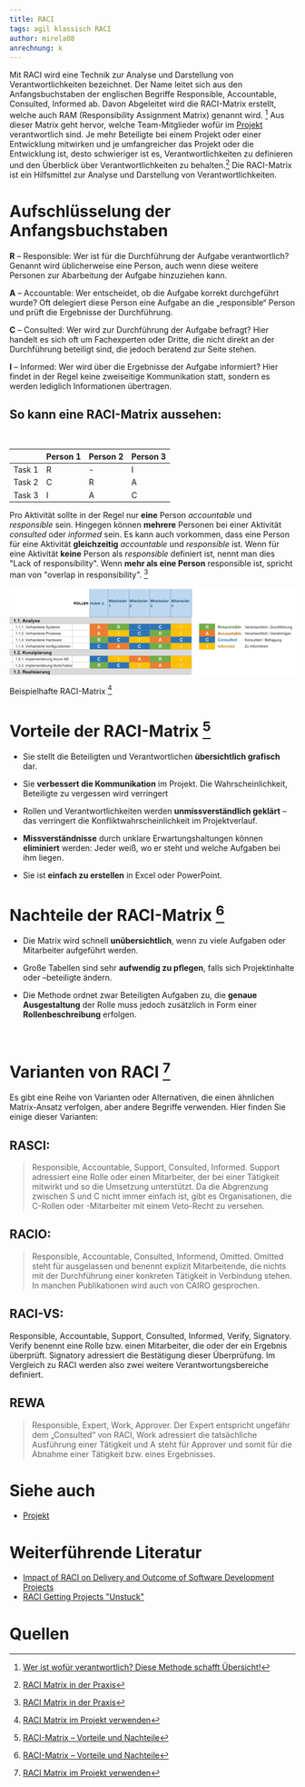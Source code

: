 ```yaml
---
title: RACI
tags: agil klassisch RACI 
author: mirela08
anrechnung: k
---
```



Mit RACI wird eine Technik zur Analyse und Darstellung von Verantwortlichkeiten bezeichnet. Der Name leitet sich aus den Anfangsbuchstaben der englischen Begriffe Responsible, Accountable, Consulted, Informed ab. Davon Abgeleitet wird die RACI-Matrix erstellt, welche auch RAM (Responsibility Assignment Matrix) genannt wird. [^1]
Aus dieser Matrix geht hervor, welche Team-Mitglieder wofür im [Projekt](https://github.com/mirela08/ManagingProjectsSuccessfully.github.io/blob/main/kb/Projekt.md) verantwortlich sind.
Je mehr Beteiligte bei einem Projekt oder einer Entwicklung mitwirken und je umfangreicher das Projekt oder die Entwicklung ist, desto schwieriger ist es, Verantwortlichkeiten zu definieren und den Überblick über Verantwortlichkeiten zu behalten.[^2] Die RACI-Matrix ist ein Hilfsmittel zur Analyse und Darstellung von Verantwortlichkeiten.



# Aufschlüsselung der Anfangsbuchstaben

**R** – Responsible: Wer ist für die Durchführung der Aufgabe verantwortlich? Genannt wird üblicherweise eine Person, auch wenn diese weitere Personen zur Abarbeitung der Aufgabe hinzuziehen kann.

**A** – Accountable: Wer entscheidet, ob die Aufgabe korrekt durchgeführt wurde? Oft delegiert diese Person eine Aufgabe an die „responsible“ Person und prüft die Ergebnisse der Durchführung.

**C** – Consulted: Wer wird zur Durchführung der Aufgabe befragt? Hier handelt es sich oft um Fachexperten oder Dritte, die nicht direkt an der Durchführung beteiligt sind, die jedoch beratend zur Seite stehen.

**I** – Informed: Wer wird über die Ergebnisse der Aufgabe informiert? Hier findet in der Regel keine zweiseitige Kommunikation statt, sondern es werden lediglich Informationen übertragen. 



## So kann eine RACI-Matrix aussehen:


<br>

|               |    Person 1   |    Person 2    |    Person 3    |
| ------------- | ------------- | -------------- | -------------- |
|    Task 1     |      R  |         -               |  I |
|    Task 2     | C  |  R  |  A   |
|    Task 3     |    I           |      A          |  C  |

  
Pro Aktivität sollte in der Regel nur **eine** Person *accountable* und *responsible* sein. Hingegen können **mehrere** Personen bei einer Aktivität *consulted* oder *informed* sein. Es kann auch vorkommen, dass eine Person für eine Aktivität **gleichzeitig** *accountable* und *responsible* ist. Wenn für eine Aktivität **keine** Person als *responsible* definiert ist, nennt man dies "Lack of responsibility". Wenn **mehr als eine Person**
responsible ist, spricht man von "overlap in responsibility". [^2]



![Beispielabbildung](RACI/Bild1.png)


Beispielhafte RACI-Matrix [^3]

# Vorteile der RACI-Matrix [^4]

* Sie stellt die Beteiligten und Verantwortlichen **übersichtlich grafisch** dar.

* Sie **verbessert die Kommunikation** im Projekt. 
  Die Wahrscheinlichkeit, Beteiligte zu vergessen wird verringert 

* Rollen und Verantwortlichkeiten werden **unmissverständlich geklärt** – das verringert die Konfliktwahrscheinlichkeit im Projektverlauf.

* **Missverständnisse** durch unklare Erwartungshaltungen können **eliminiert** werden: Jeder weiß, wo er steht und welche Aufgaben bei ihm liegen.

* Sie ist **einfach zu erstellen** in Excel oder PowerPoint.

# Nachteile der RACI-Matrix [^4]
*  Die Matrix wird schnell **unübersichtlich**, wenn zu viele Aufgaben oder Mitarbeiter aufgeführt werden.

* Große Tabellen sind sehr **aufwendig zu pflegen**, falls sich Projektinhalte oder –beteiligte ändern.

* Die Methode ordnet zwar Beteiligten Aufgaben zu, die **genaue Ausgestaltung** der Rolle muss jedoch zusätzlich in Form einer **Rollenbeschreibung** erfolgen.
<br>






# Varianten von RACI [^3]



Es gibt eine Reihe von Varianten oder Alternativen, die einen ähnlichen Matrix-Ansatz verfolgen, aber andere Begriffe verwenden. Hier finden Sie einige dieser Varianten:
## RASCI:
>   Responsible, Accountable, Support, Consulted, Informed. Support adressiert eine Rolle oder einen Mitarbeiter, der bei einer Tätigkeit mitwirkt und so die Umsetzung unterstützt. Da die Abgrenzung zwischen S und C nicht immer einfach ist, gibt es Organisationen, die C-Rollen oder 
 -Mitarbeiter mit einem Veto-Recht zu versehen.

 ## RACIO:
 > Responsible, Accountable, Consulted, Informend, Omitted. Omitted steht für ausgelassen und benennt explizit Mitarbeitende, die nichts mit der Durchführung einer konkreten Tätigkeit in Verbindung stehen. In manchen Publikationen wird auch von CAIRO gesprochen.

 ## RACI-VS:
 Responsible, Accountable, Support, Consulted, Informed, Verify, Signatory. Verify benennt eine Rolle bzw. einen Mitarbeiter, die oder der ein Ergebnis überprüft. Signatory adressiert die Bestätigung dieser Überprüfung. Im Vergleich zu RACI werden also zwei weitere Verantwortungsbereiche definiert.

 ## REWA
> Responsible, Expert, Work, Approver. Der Expert entspricht ungefähr dem „Consulted“ von RACI, Work adressiert die tatsächliche Ausführung einer Tätigkeit und A steht für Approver und somit für die Abnahme einer Tätigkeit bzw. eines Ergebnisses.

# Siehe auch
* [Projekt](https://github.com/mirela08/ManagingProjectsSuccessfully.github.io/blob/main/kb/Projekt.md)

# Weiterführende Literatur
* [Impact of RACI on Delivery and Outcome of Software Development Projects](https://ieeexplore.ieee.org/abstract/document/6783449)
* [RACI Getting Projects "Unstuck"](https://www.proquest.com/docview/1008861466?pq-origsite=primo)
# Quellen
[^1]: [Wer ist wofür verantwortlich? Diese Methode schafft Übersicht!](https://projekte-leicht-gemacht.de/blog/methoden/projektorganisation/raci-matrix/)
[^2]:[RACI Matrix in der Praxis](https://www.trackplus.com/de/aufgabenmanagement/raci-matrix.html) 
[^3]:[RACI Matrix im Projekt verwenden](https://www.itnator.net/raci-matrix-im-projekt-verwenden/)
[^4]: [RACI-Matrix – Vorteile und Nachteile](https://t2informatik.de/wissen-kompakt/raci-matrix/)

